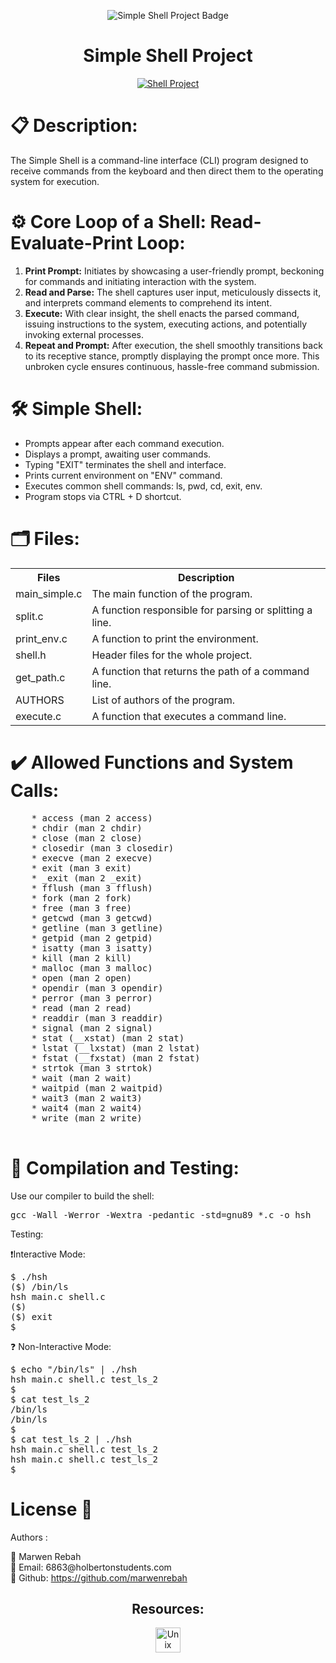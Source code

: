 <p align="center">
  <img src="https://img.shields.io/badge/-Simple%20Shell%20Project-blue?style=for-the-badge&logo=appveyor" alt="Simple Shell Project Badge"/>
</p>

<h1 align="center">Simple Shell Project</h1>

<p align="center"> <a href="https://pbs.twimg.com/card_img/1694255624652017664/N3NI_c0E?format=jpg&name=900x900" target="_blank" rel="noreferrer"> <img src="https://pbs.twimg.com/card_img/1694255624652017664/N3NI_c0E?format=jpg&name=900x900" alt="Shell Project"/> </a> </p>

<h1>📋 Description:</h1>
<p>The Simple Shell is a command-line interface (CLI) program designed to receive commands from the keyboard and then direct them to the operating system for execution.</p>

 <h1>⚙️ Core Loop of a Shell: Read-Evaluate-Print Loop:</h1>
    <ol>
        <li><strong>Print Prompt:</strong> Initiates by showcasing a user-friendly prompt, beckoning for commands and initiating interaction with the system.</li>
        <li><strong>Read and Parse:</strong> The shell captures user input, meticulously dissects it, and interprets command elements to comprehend its intent.</li>
        <li><strong>Execute:</strong> With clear insight, the shell enacts the parsed command, issuing instructions to the system, executing actions, and potentially invoking external processes.</li>
        <li><strong>Repeat and Prompt:</strong> After execution, the shell smoothly transitions back to its receptive stance, promptly displaying the prompt once more. This unbroken cycle ensures continuous, hassle-free command submission.</li>
    </ol>

<h1>🛠️ Simple Shell:</h1>
    <ul>
        <li>Prompts appear after each command execution.</li>
        <li>Displays a prompt, awaiting user commands.</li>
        <li>Typing "EXIT" terminates the shell and interface.</li>
        <li>Prints current environment on "ENV" command.</li>
        <li>Executes common shell commands: ls, pwd, cd, exit, env.</li>
        <li>Program stops via CTRL + D shortcut.</li>
    </ul>

 <h1>🗂️ Files:</h1>
    <table>
        <tr>
            <th>Files</th>
            <th>Description</th>
        </tr>
        <tr>
            <td>main_simple.c</td>
            <td>The main function of the program.</td>
        </tr>
        <tr>
            <td>split.c</td>
            <td>A function responsible for parsing or splitting a line.</td>
        </tr>
        <tr>
            <td>print_env.c</td>
            <td>A function to print the environment.</td>
        </tr>
        <tr>
            <td>shell.h</td>
            <td>Header files for the whole project.</td>
        </tr>
        <tr>
            <td>get_path.c</td>
            <td>A function that returns the path of a command line.</td>
        </tr>
        <tr>
            <td>AUTHORS</td>
            <td>List of authors of the program.</td>
        </tr>
        <tr>
            <td>execute.c</td>
            <td>A function that executes a command line.</td>
        </tr>
    </table>

<h1>✔️ Allowed Functions and System Calls:</h1>
    <pre>
    * access (man 2 access)
    * chdir (man 2 chdir)
    * close (man 2 close)
    * closedir (man 3 closedir)
    * execve (man 2 execve)
    * exit (man 3 exit)
    * _exit (man 2 _exit)
    * fflush (man 3 fflush)
    * fork (man 2 fork)
    * free (man 3 free)
    * getcwd (man 3 getcwd)
    * getline (man 3 getline)
    * getpid (man 2 getpid)
    * isatty (man 3 isatty)
    * kill (man 2 kill)
    * malloc (man 3 malloc)
    * open (man 2 open)
    * opendir (man 3 opendir)
    * perror (man 3 perror)
    * read (man 2 read)
    * readdir (man 3 readdir)
    * signal (man 2 signal)
    * stat (__xstat) (man 2 stat)
    * lstat (__lxstat) (man 2 lstat)
    * fstat (__fxstat) (man 2 fstat)
    * strtok (man 3 strtok)
    * wait (man 2 wait)
    * waitpid (man 2 waitpid)
    * wait3 (man 2 wait3)
    * wait4 (man 2 wait4)
    * write (man 2 write)
    </pre>

<h1>🔭 Compilation and Testing:</h1>
<p>Use our compiler to build the shell:</p>
<pre>
gcc -Wall -Werror -Wextra -pedantic -std=gnu89 *.c -o hsh
</pre>

<p>Testing:</p>
<p>❗Interactive Mode:</p>

<pre>
$ ./hsh
($) /bin/ls
hsh main.c shell.c
($)
($) exit
$
</pre>

<p>❓ Non-Interactive Mode:</p>

<pre>
$ echo "/bin/ls" | ./hsh
hsh main.c shell.c test_ls_2
$
$ cat test_ls_2
/bin/ls
/bin/ls
$
$ cat test_ls_2 | ./hsh
hsh main.c shell.c test_ls_2
hsh main.c shell.c test_ls_2
$
</pre>
<h1>License 👥</h1>
    <p>Authors :</p>
    <p>🚀 Marwen Rebah<br>
    📧 Email: 6863@holbertonstudents.com<br>
    👻 Github: <a href="https://github.com/marwenrebah" target="_blank" rel="noreferrer">https://github.com/marwenrebah</a></p>

<h2 align="center">Resources:</h2>
    <p align="center"> 
        <a href="https://en.wikipedia.org/wiki/Unix_shell" target="_blank" rel="noreferrer">
            <img src="https://upload.wikimedia.org/wikipedia/en/thumb/8/80/Wikipedia-logo-v2.svg/1200px-Wikipedia-logo-v2.svg.png" alt="Unix Shell" width="40" height="40"/> 
        </a> 
    </p>
</body>
</html>
